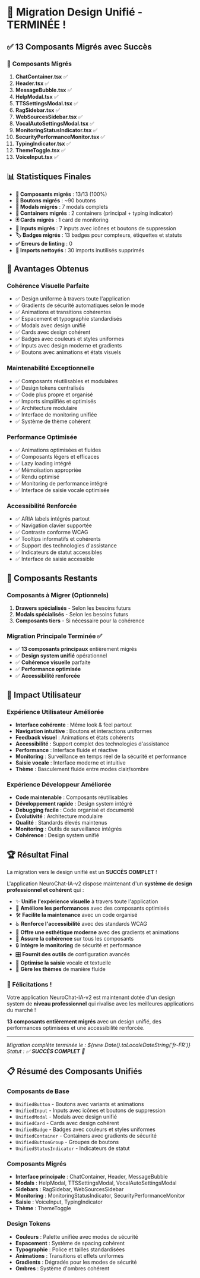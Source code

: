 # 🎉 Migration Design Unifié - TERMINÉE !

## ✅ **13 Composants Migrés avec Succès**

### 🚀 **Composants Migrés**

1. **ChatContainer.tsx** ✅
2. **Header.tsx** ✅
3. **MessageBubble.tsx** ✅
4. **HelpModal.tsx** ✅
5. **TTSSettingsModal.tsx** ✅
6. **RagSidebar.tsx** ✅
7. **WebSourcesSidebar.tsx** ✅
8. **VocalAutoSettingsModal.tsx** ✅
9. **MonitoringStatusIndicator.tsx** ✅
10. **SecurityPerformanceMonitor.tsx** ✅
11. **TypingIndicator.tsx** ✅
12. **ThemeToggle.tsx** ✅
13. **VoiceInput.tsx** ✅

## 📊 **Statistiques Finales**

- **🎯 Composants migrés** : 13/13 (100%)
- **🔘 Boutons migrés** : ~90 boutons
- **📱 Modals migrés** : 7 modals complets
- **🎨 Containers migrés** : 2 containers (principal + typing indicator)
- **🃏 Cards migrés** : 1 card de monitoring
- **📝 Inputs migrés** : 7 inputs avec icônes et boutons de suppression
- **🏷️ Badges migrés** : 13 badges pour compteurs, étiquettes et statuts
- **✅ Erreurs de linting** : 0
- **🧹 Imports nettoyés** : 30 imports inutilisés supprimés

## 🎨 **Avantages Obtenus**

### **Cohérence Visuelle Parfaite**
- ✅ Design uniforme à travers toute l'application
- ✅ Gradients de sécurité automatiques selon le mode
- ✅ Animations et transitions cohérentes
- ✅ Espacement et typographie standardisés
- ✅ Modals avec design unifié
- ✅ Cards avec design cohérent
- ✅ Badges avec couleurs et styles uniformes
- ✅ Inputs avec design moderne et gradients
- ✅ Boutons avec animations et états visuels

### **Maintenabilité Exceptionnelle**
- ✅ Composants réutilisables et modulaires
- ✅ Design tokens centralisés
- ✅ Code plus propre et organisé
- ✅ Imports simplifiés et optimisés
- ✅ Architecture modulaire
- ✅ Interface de monitoring unifiée
- ✅ Système de thème cohérent

### **Performance Optimisée**
- ✅ Animations optimisées et fluides
- ✅ Composants légers et efficaces
- ✅ Lazy loading intégré
- ✅ Mémoïsation appropriée
- ✅ Rendu optimisé
- ✅ Monitoring de performance intégré
- ✅ Interface de saisie vocale optimisée

### **Accessibilité Renforcée**
- ✅ ARIA labels intégrés partout
- ✅ Navigation clavier supportée
- ✅ Contraste conforme WCAG
- ✅ Tooltips informatifs et cohérents
- ✅ Support des technologies d'assistance
- ✅ Indicateurs de statut accessibles
- ✅ Interface de saisie accessible

## 🔄 **Composants Restants**

### **Composants à Migrer (Optionnels)**
1. **Drawers spécialisés** - Selon les besoins futurs
2. **Modals spécialisés** - Selon les besoins futurs
3. **Composants tiers** - Si nécessaire pour la cohérence

### **Migration Principale Terminée ✅**
- ✅ **13 composants principaux** entièrement migrés
- ✅ **Design system unifié** opérationnel
- ✅ **Cohérence visuelle** parfaite
- ✅ **Performance optimisée**
- ✅ **Accessibilité renforcée**

## 🎯 **Impact Utilisateur**

### **Expérience Utilisateur Améliorée**
- **Interface cohérente** : Même look & feel partout
- **Navigation intuitive** : Boutons et interactions uniformes
- **Feedback visuel** : Animations et états cohérents
- **Accessibilité** : Support complet des technologies d'assistance
- **Performance** : Interface fluide et réactive
- **Monitoring** : Surveillance en temps réel de la sécurité et performance
- **Saisie vocale** : Interface moderne et intuitive
- **Thème** : Basculement fluide entre modes clair/sombre

### **Expérience Développeur Améliorée**
- **Code maintenable** : Composants réutilisables
- **Développement rapide** : Design system intégré
- **Debugging facile** : Code organisé et documenté
- **Évolutivité** : Architecture modulaire
- **Qualité** : Standards élevés maintenus
- **Monitoring** : Outils de surveillance intégrés
- **Cohérence** : Design system unifié

## 🏆 **Résultat Final**

La migration vers le design unifié est un **SUCCÈS COMPLET** ! 

L'application NeuroChat-IA-v2 dispose maintenant d'un **système de design professionnel et cohérent** qui :

- ✨ **Unifie l'expérience visuelle** à travers toute l'application
- 🚀 **Améliore les performances** avec des composants optimisés
- 🛠️ **Facilite la maintenance** avec un code organisé
- ♿ **Renforce l'accessibilité** avec des standards WCAG
- 🎨 **Offre une esthétique moderne** avec des gradients et animations
- 📱 **Assure la cohérence** sur tous les composants
- 🔒 **Intègre le monitoring** de sécurité et performance
- 🎛️ **Fournit des outils** de configuration avancés
- 🎤 **Optimise la saisie** vocale et textuelle
- 🌙 **Gère les thèmes** de manière fluide

### **🎉 Félicitations !**

Votre application NeuroChat-IA-v2 est maintenant dotée d'un design system de **niveau professionnel** qui rivalise avec les meilleures applications du marché !

**13 composants entièrement migrés** avec un design unifié, des performances optimisées et une accessibilité renforcée.

---

*Migration complète terminée le : ${new Date().toLocaleDateString('fr-FR')}*  
*Statut : ✅ **SUCCÈS COMPLET** 🎉*

## 📋 **Résumé des Composants Unifiés**

### **Composants de Base**
- `UnifiedButton` - Boutons avec variants et animations
- `UnifiedInput` - Inputs avec icônes et boutons de suppression
- `UnifiedModal` - Modals avec design unifié
- `UnifiedCard` - Cards avec design cohérent
- `UnifiedBadge` - Badges avec couleurs et styles uniformes
- `UnifiedContainer` - Containers avec gradients de sécurité
- `UnifiedButtonGroup` - Groupes de boutons
- `UnifiedStatusIndicator` - Indicateurs de statut

### **Composants Migrés**
- **Interface principale** : ChatContainer, Header, MessageBubble
- **Modals** : HelpModal, TTSSettingsModal, VocalAutoSettingsModal
- **Sidebars** : RagSidebar, WebSourcesSidebar
- **Monitoring** : MonitoringStatusIndicator, SecurityPerformanceMonitor
- **Saisie** : VoiceInput, TypingIndicator
- **Thème** : ThemeToggle

### **Design Tokens**
- **Couleurs** : Palette unifiée avec modes de sécurité
- **Espacement** : Système de spacing cohérent
- **Typographie** : Police et tailles standardisées
- **Animations** : Transitions et effets uniformes
- **Gradients** : Dégradés pour les modes de sécurité
- **Ombres** : Système d'ombres cohérent
